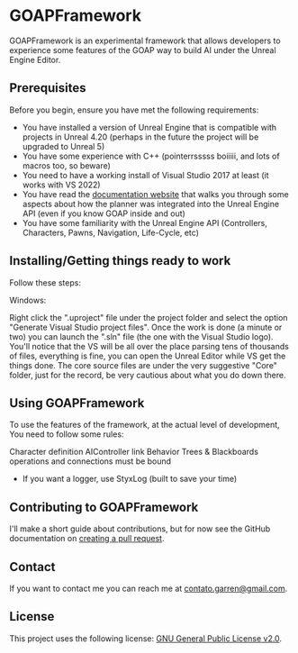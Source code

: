 # GOAPFramework

GOAPFramework is an experimental framework that allows developers to experience some features of the GOAP way to build AI under the Unreal Engine Editor.

## Prerequisites

Before you begin, ensure you have met the following requirements:
* You have installed a version of Unreal Engine that is compatible with projects in Unreal 4.20 (perhaps in the future the project will be upgraded to Unreal 5)
* You have some experience with C++ (pointerrsssss boiiiii, and lots of macros too, so beware)
* You need to have a working install of Visual Studio 2017 at least (it works with VS 2022)
* You have read the [documentation website](https://sites.google.com/view/goap-framework/goap) that walks you through some aspects about how the planner was integrated into the Unreal Engine API (even if you know GOAP inside and out)
* You have some familiarity with the Unreal Engine API (Controllers, Characters, Pawns, Navigation, Life-Cycle, etc)

## Installing/Getting things ready to work

Follow these steps:

Windows:

Right click the ".uproject" file under the project folder and select the option "Generate Visual Studio project files".
Once the work is done (a minute or two) you can launch the ".sln" file (the one with the Visual Studio logo).
You'll notice that the VS will be all over the place parsing tens of thousands of files, everything is fine, you can open the Unreal Editor while VS get the things done.
The core source files are under the very suggestive "Core" folder, just for the record, be very cautious about what you do down there. 

## Using GOAPFramework

To use the features of the framework, at the actual level of development, You need to follow some rules:

Character definition
AIController link
Behavior Trees & Blackboards operations and connections must be bound
* If you want a logger, use StyxLog (built to save your time)

## Contributing to GOAPFramework

I'll make a short guide about contributions, but for now see the GitHub documentation on [creating a pull request](https://help.github.com/en/github/collaborating-with-issues-and-pull-requests/creating-a-pull-request).

## Contact

If you want to contact me you can reach me at <contato.garren@gmail.com>.

## License

This project uses the following license: [GNU General Public License v2.0](<https://www.gnu.org/licenses/old-licenses/gpl-2.0.en.html>).
